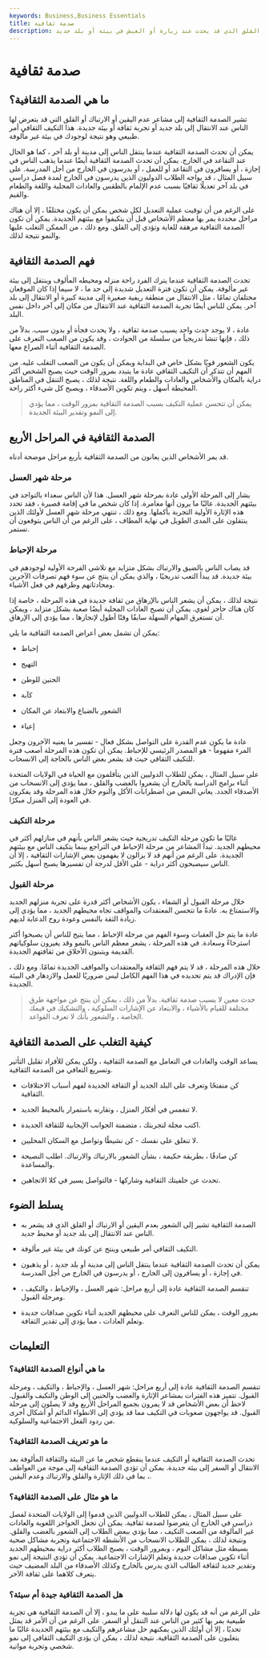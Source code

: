 ```yaml
---
keywords: Business,Business Essentials
title: صدمة ثقافية
description: الصدمة الثقافية هي الشعور بعدم اليقين أو الارتباك أو القلق الذي قد يحدث عند زيارة أو العيش في بيئة أو بلد جديد.
---
```


# صدمة ثقافية
## ما هي الصدمة الثقافية؟

تشير الصدمة الثقافية إلى مشاعر عدم اليقين أو الارتباك أو القلق التي قد يتعرض لها الناس عند الانتقال إلى بلد جديد أو تجربة ثقافة أو بيئة جديدة. هذا التكيف الثقافي أمر طبيعي وهو نتيجة لوجودك في بيئة غير مألوفة.

يمكن أن تحدث الصدمة الثقافية عندما ينتقل الناس إلى مدينة أو بلد آخر ، كما هو الحال عند التقاعد في الخارج. يمكن أن تحدث الصدمة الثقافية أيضًا عندما يذهب الناس في إجازة ، أو يسافرون في التقاعد أو للعمل ، أو يدرسون في الخارج من أجل المدرسة. على سبيل المثال ، قد يواجه الطلاب الدوليون الذين يدرسون في الخارج لمدة فصل دراسي في بلد آخر تعديلًا ثقافيًا بسبب عدم الإلمام بالطقس والعادات المحلية واللغة والطعام والقيم.

على الرغم من أن توقيت عملية التعديل لكل شخص يمكن أن يكون مختلفًا ، إلا أن هناك مراحل محددة يمر بها معظم الأشخاص قبل أن يتكيفوا مع بيئتهم الجديدة. يمكن أن تكون الصدمة الثقافية مرهقة للغاية وتؤدي إلى القلق. ومع ذلك ، من الممكن التغلب عليها والنمو نتيجة لذلك.

## فهم الصدمة الثقافية

تحدث الصدمة الثقافية عندما يترك الفرد راحة منزله ومحيطه المألوف وينتقل إلى بيئة غير مألوفة. يمكن أن تكون فترة التعديل شديدة إلى حد ما ، لا سيما إذا كان الموقعان مختلفان تمامًا ، مثل الانتقال من منطقة ريفية صغيرة إلى مدينة كبيرة أو الانتقال إلى بلد آخر. يمكن للناس أيضًا تجربة الصدمة الثقافية عند الانتقال من مكان إلى آخر داخل نفس البلد.

عادة ، لا يوجد حدث واحد يسبب صدمة ثقافية ، ولا يحدث فجأة أو بدون سبب. بدلاً من ذلك ، فإنها تنشأ تدريجياً من سلسلة من الحوادث ، وقد يكون من الصعب التعرف على الصدمة الثقافية أثناء الصراع معها.

يكون الشعور قويًا بشكل خاص في البداية ويمكن أن يكون من الصعب التغلب عليه. من المهم أن تتذكر أن التكيف الثقافي عادة ما يتبدد بمرور الوقت حيث يصبح الشخص أكثر دراية بالمكان والأشخاص والعادات والطعام واللغة. نتيجة لذلك ، يصبح التنقل في المناطق المحيطة أسهل ، ويتم تكوين الأصدقاء ، ويصبح كل شيء أكثر راحة.

> يمكن أن تتحسن عملية التكيف بسبب الصدمة الثقافية بمرور الوقت ، مما يؤدي إلى النمو وتقدير البيئة الجديدة.

>

## الصدمة الثقافية في المراحل الأربع

قد يمر الأشخاص الذين يعانون من الصدمة الثقافية بأربع مراحل موضحة أدناه.

### مرحلة شهر العسل

يشار إلى المرحلة الأولى عادة بمرحلة شهر العسل. هذا لأن الناس سعداء بالتواجد في بيئتهم الجديدة. غالبًا ما يرون أنها مغامرة. إذا كان شخص ما في إقامة قصيرة ، فقد تحدد هذه الإثارة الأولية التجربة بأكملها. ومع ذلك ، تنتهي مرحلة شهر العسل لأولئك الذين ينتقلون على المدى الطويل في نهاية المطاف ، على الرغم من أن الناس يتوقعون أن تستمر.

### مرحلة الإحباط

قد يصاب الناس بالضيق والارتباك بشكل متزايد مع تلاشي الفرحة الأولية لوجودهم في بيئة جديدة. قد يبدأ التعب تدريجيًا ، والذي يمكن أن ينتج عن سوء فهم تصرفات الآخرين ومحادثاتهم وطرقهم في فعل الأشياء.

نتيجة لذلك ، يمكن أن يشعر الناس بالإرهاق من ثقافة جديدة في هذه المرحلة ، خاصة إذا كان هناك حاجز لغوي. يمكن أن تصبح العادات المحلية أيضًا صعبة بشكل متزايد ، ويمكن أن تستغرق المهام السهلة سابقًا وقتًا أطول لإنجازها ، مما يؤدي إلى الإرهاق.

يمكن أن تشمل بعض أعراض الصدمة الثقافية ما يلي:

- إحباط

- التهيج

- الحنين للوطن

- كآبة

- الشعور بالضياع والابتعاد عن المكان

- إعياء

عادة ما يكون عدم القدرة على التواصل بشكل فعال - تفسير ما يعنيه الآخرون وجعل المرء مفهوماً - هو المصدر الرئيسي للإحباط. يمكن أن تكون هذه المرحلة أصعب فترة للتكيف الثقافي حيث قد يشعر بعض الناس بالحاجة إلى الانسحاب.

على سبيل المثال ، يمكن للطلاب الدوليين الذين يتأقلمون مع الحياة في الولايات المتحدة أثناء برامج الدراسة بالخارج أن يشعروا بالغضب والقلق ، مما يؤدي إلى الانسحاب من الأصدقاء الجدد. يعاني البعض من اضطرابات الأكل والنوم خلال هذه المرحلة وقد يفكرون في العودة إلى المنزل مبكرًا.

### مرحلة التكيف

غالبًا ما تكون مرحلة التكيف تدريجية حيث يشعر الناس بأنهم في منازلهم أكثر في محيطهم الجديد. تبدأ المشاعر من مرحلة الإحباط في التراجع بينما يتكيف الناس مع بيئتهم الجديدة. على الرغم من أنهم قد لا يزالون لا يفهمون بعض الإشارات الثقافية ، إلا أن الناس سيصبحون أكثر دراية - على الأقل لدرجة أن تفسيرها يصبح أسهل بكثير.

### مرحلة القبول

خلال مرحلة القبول أو الشفاء ، يكون الأشخاص أكثر قدرة على تجربة منزلهم الجديد والاستمتاع به. عادةً ما تتحسن المعتقدات والمواقف تجاه محيطهم الجديد ، مما يؤدي إلى زيادة الثقة بالنفس وعودة روح الدعابة لديهم.

عادة ما يتم حل العقبات وسوء الفهم من مرحلة الإحباط ، مما يتيح للناس أن يصبحوا أكثر استرخاءً وسعادة. في هذه المرحلة ، يشعر معظم الناس بالنمو وقد يغيرون سلوكياتهم القديمة ويتبنون الأخلاق من ثقافتهم الجديدة.

خلال هذه المرحلة ، قد لا يتم فهم الثقافة والمعتقدات والمواقف الجديدة تمامًا. ومع ذلك ، فإن الإدراك قد يتم تحديده في هذا الفهم الكامل ليس ضروريًا للعمل والازدهار في البيئة الجديدة.

> حدث معين لا يسبب صدمة ثقافية. بدلاً من ذلك ، يمكن أن ينتج عن مواجهة طرق مختلفة للقيام بالأشياء ، والابتعاد عن الإشارات السلوكية ، والتشكيك في قيمك الخاصة ، والشعور بأنك لا تعرف القواعد.

>

## كيفية التغلب على الصدمة الثقافية

يساعد الوقت والعادات في التعامل مع الصدمة الثقافية ، ولكن يمكن للأفراد تقليل التأثير وتسريع التعافي من الصدمة الثقافية.

- كن منفتحًا وتعرف على البلد الجديد أو الثقافة الجديدة لفهم أسباب الاختلافات الثقافية.

- لا تنغمس في أفكار المنزل ، وتقارنه باستمرار بالمحيط الجديد.

- اكتب مجلة لتجربتك ، متضمنة الجوانب الإيجابية للثقافة الجديدة.

- لا تنغلق على نفسك - كن نشيطًا وتواصل مع السكان المحليين.

- كن صادقًا ، بطريقة حكيمة ، بشأن الشعور بالارتباك والارتباك. اطلب النصيحة والمساعدة.

- تحدث عن خلفيتك الثقافية وشاركها - فالتواصل يسير في كلا الاتجاهين.

## يسلط الضوء

- الصدمة الثقافية تشير إلى الشعور بعدم اليقين أو الارتباك أو القلق الذي قد يشعر به الناس عند الانتقال إلى بلد جديد أو محيط جديد.

- التكيف الثقافي أمر طبيعي وينتج عن كونك في بيئة غير مألوفة.

- يمكن أن تحدث الصدمة الثقافية عندما ينتقل الناس إلى مدينة أو بلد جديد ، أو يذهبون في إجازة ، أو يسافرون إلى الخارج ، أو يدرسون في الخارج من أجل المدرسة.

- تنقسم الصدمة الثقافية عادة إلى أربع مراحل: شهر العسل ، والإحباط ، والتكيف ، ومرحلة القبول.

- بمرور الوقت ، يمكن للناس التعرف على محيطهم الجديد أثناء تكوين صداقات جديدة وتعلم العادات ، مما يؤدي إلى تقدير الثقافة.

## التعليمات

### ما هي أنواع الصدمة الثقافية؟

تنقسم الصدمة الثقافية عادة إلى أربع مراحل: شهر العسل ، والإحباط ، والتكيف ، ومرحلة القبول. تتميز هذه الفترات بمشاعر الإثارة والغضب والحنين إلى الوطن والتكيف والقبول. لاحظ أن بعض الأشخاص قد لا يمرون بجميع المراحل الأربع وقد لا يصلون إلى مرحلة القبول. قد يواجهون صعوبات في التكيف مما قد يؤدي إلى الانطواء الدائم أو أشكال أخرى من ردود الفعل الاجتماعية والسلوكية.

### ما هو تعريف الصدمة الثقافية؟

تحدث الصدمة الثقافية أو التكيف عندما ينقطع شخص ما عن البيئة والثقافة المألوفة بعد الانتقال أو السفر إلى بيئة جديدة. يمكن أن تؤدي الصدمة الثقافية إلى موجة من العواطف ، بما في ذلك الإثارة والقلق والارتباك وعدم اليقين.

### ما هو مثال على الصدمة الثقافية؟

على سبيل المثال ، يمكن للطلاب الدوليين الذين قدموا إلى الولايات المتحدة لفصل دراسي في الخارج أن يتعرضوا لصدمة ثقافية. يمكن أن تجعل الحواجز اللغوية والعادات غير المألوفة من الصعب التكيف ، مما يؤدي ببعض الطلاب إلى الشعور بالغضب والقلق. ونتيجة لذلك ، يمكن للطلاب الانسحاب من الأنشطة الاجتماعية وتجربة مشاكل صحية بسيطة مثل مشاكل النوم ، وبمرور الوقت ، يصبح الطلاب أكثر دراية بمحيطهم الجديد أثناء تكوين صداقات جديدة وتعلم الإشارات الاجتماعية. يمكن أن تؤدي النتيجة إلى نمو وتقدير جديد لثقافة الطالب الذي يدرس بالخارج وكذلك الأصدقاء من البلد المضيف حيث يتعرف كلاهما على ثقافة الآخر.

### هل الصدمة الثقافية جيدة أم سيئة؟

على الرغم من أنه قد يكون لها دلالة سلبية على ما يبدو ، إلا أن الصدمة الثقافية هي تجربة طبيعية يمر بها كثير من الناس عند التنقل أو السفر. على الرغم من أن الأمر قد يمثل تحديًا ، إلا أن أولئك الذين يمكنهم حل مشاعرهم والتكيف مع بيئتهم الجديدة غالبًا ما يتغلبون على الصدمة الثقافية. نتيجة لذلك ، يمكن أن يؤدي التكيف الثقافي إلى نمو شخصي وتجربة مواتية.

